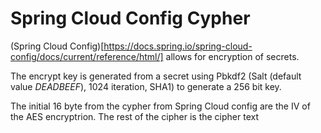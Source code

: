 # Spring Cloud Config Cypher

(Spring Cloud Config)[https://docs.spring.io/spring-cloud-config/docs/current/reference/html/] allows for encryption of secrets. 

The encrypt key is generated from a secret using Pbkdf2 (Salt (default value *DEADBEEF*), 1024 iteration, SHA1) to generate a 256 bit key.

The initial 16 byte from the cypher from Spring Cloud config are the IV of the AES encryptrion. The rest of the cipher is the cipher text
